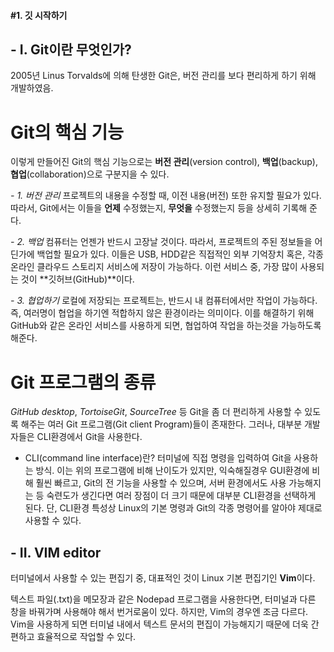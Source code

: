 #### \#1. 깃 시작하기 ####

## - I. Git이란 무엇인가? ##
 2005년 Linus Torvalds에 의해 탄생한 Git은, 버전 관리를 보다 편리하게 하기 위해 개발하였음.

 # Git의 핵심 기능 #
 이렇게 만들어진 Git의 핵심 기능으로는 **버전 관리**(version control), **백업**(backup), **협업**(collaboration)으로 구분지을 수 있다.

*- 1. 버전 관리*
 프로젝트의 내용을 수정할 때, 이전 내용(버전) 또한 유지할 필요가 있다. 따라서, Git에서는 이들을 **언제** 수정했는지, **무엇을** 수정했는지 등을 상세히 기록해 준다.

*- 2. 백업*
 컴퓨터는 언젠가 반드시 고장날 것이다. 따라서, 프로젝트의 주된 정보들을 어딘가에 백업할 필요가 있다. 이들은 USB, HDD같은 직접적인 외부 기억장치 혹은, 각종 온라인 클라우드 스토리지 서비스에 저장이 가능하다. 이런 서비스 중, 가장 많이 사용되는 것이 **깃허브(GitHub)**이다.

*- 3. 협업하기*
 로컬에 저장되는 프로젝트는, 반드시 내 컴퓨터에서만 작업이 가능하다. 즉, 여러명이 협업을 하기엔 적합하지 않은 환경이라는 의미이다.
 이를 해결하기 위해 GitHub와 같은 온라인 서비스를 사용하게 되면, 협업하여 작업을 하는것을 가능하도록 해준다.

# Git 프로그램의 종류 #
 *GitHub desktop*, *TortoiseGit*, *SourceTree* 등 Git을 좀 더 편리하게 사용할 수 있도록 해주는 여러 Git 프로그램(Git client Program)들이 존재한다.
 그러나, 대부분 개발자들은 CLI환경에서 Git을 사용한다.

- CLI(command line interface)란?
 터미널에 직접 명령을 입력하여 Git을 사용하는 방식. 이는 위의 프로그램에 비해 난이도가 있지만, 익숙해질경우 GUI환경에 비해 훨씬 빠르고, Git의 전 기능을 사용할 수 있으며, 서버 환경에서도 사용 가능해지는 등 숙련도가 생긴다면 여러 장점이 더 크기 때문에 대부분 CLI환경을 선택하게 된다.
 단, CLI환경 특성상 Linux의 기본 명령과 Git의 각종 명령어를 알아야 제대로 사용할 수 있다.

## - II. VIM editor ##
 터미널에서 사용할 수 있는 편집기 중, 대표적인 것이 Linux 기본 편집기인 **Vim**이다.

 텍스트 파일(.txt)을 메모장과 같은 Nodepad 프로그램을 사용한다면, 터미널과 다른 창을 바꿔가며 사용해야 해서 번거로움이 있다.
 하지만, Vim의 경우엔 조금 다르다. Vim을 사용하게 되면 터미널 내에서 텍스트 문서의 편집이 가능해지기 때문에 더욱 간편하고 효율적으로 작업할 수 있다.